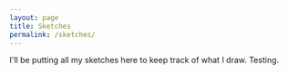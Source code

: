 ```yaml
---
layout: page
title: Sketches
permalink: /sketches/
---
```

I'll be putting all my sketches here to keep track of what I draw.
Testing.